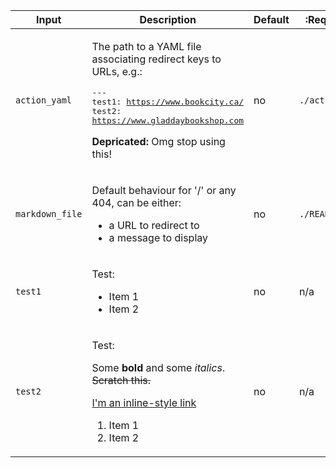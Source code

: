 |Input|Description|Default|:Required:|
|-----|-----------|-------|----------|
|`action_yaml`|<p>The path to a YAML file associating redirect keys to URLs, e.g.:</p><pre>---<br />test1: https://www.bookcity.ca/<br />test2: https://www.gladdaybookshop.com<br /></pre><p><strong>Depricated:</strong> Omg stop using this!</p>|no|`./action.yml`|
|`markdown_file`|<p>Default behaviour for '/' or any 404, can be either:</p><ul><li>a URL to redirect to</li><li>a message to display</li></ul>|no|`./README.md`|
|`test1`|<p>Test:</p><ul><li>Item 1</li><li>Item 2</li></ul>|no|n/a|
|`test2`|<p>Test:</p><p>Some <strong>bold</strong> and some <em>italics</em>. ~~Scratch this.~~</p><p><a href="https://www.google.com">I'm an inline-style link</a></p><ol><li>Item 1</li><li>Item 2</li></ol>|no|n/a|
